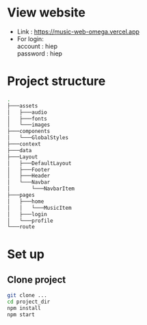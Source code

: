 # View website
- Link : https://music-web-omega.vercel.app
- For login:\
account : hiep\
password : hiep
# Project structure
```bash
.
├───assets
│   ├───audio
│   ├───fonts
│   └───images
├───components
│   └───GlobalStyles
├───context
├───data
├───Layout
│   ├───DefaultLayout
│   ├───Footer
│   ├───Header
│   └───Navbar
│       └───NavbarItem
├───pages
│   ├───home
│   │   └───MusicItem
│   ├───login
│   └───profile
└───route
```
# Set up
## Clone project

```bash
git clone ...
cd project_dir
npm install
npm start
```

